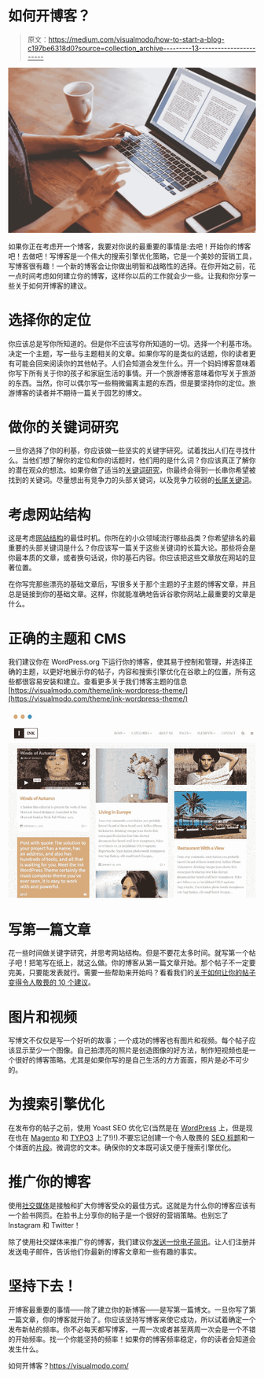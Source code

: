 # 如何开博客？

> 原文：<https://medium.com/visualmodo/how-to-start-a-blog-c197be6318d0?source=collection_archive---------13----------------------->

![](img/af780133912938618b9df1365e0a36ae.png)

如果你正在考虑开一个博客，我要对你说的最重要的事情是:去吧！开始你的博客吧！去做吧！写博客是一个伟大的搜索引擎优化策略，它是一个美妙的营销工具，写博客很有趣！一个新的博客会让你做出明智和战略性的选择。在你开始之前，花一点时间考虑如何建立你的博客，这样你以后的工作就会少一些。让我和你分享一些关于如何开博客的建议。

# 选择你的定位

你应该总是写你所知道的。但是你不应该写你所知道的一切。选择一个利基市场。决定一个主题，写一些与主题相关的文章。如果你写的是类似的话题，你的读者更有可能会回来阅读你的其他帖子。人们会知道会发生什么。开一个妈妈博客意味着你写下所有关于你的孩子和家庭生活的事情。开一个旅游博客意味着你写关于旅游的东西。当然，你可以偶尔写一些稍微偏离主题的东西，但是要坚持你的定位。旅游博客的读者并不期待一篇关于园艺的博文。

# 做你的关键词研究

一旦你选择了你的利基，你应该做一些坚实的关键字研究。试着找出人们在寻找什么。当他们想了解你的定位和你的话题时，他们用的是什么词？你应该真正了解你的潜在观众的想法。如果你做了适当的[关键词研究](https://yoast.com/keyword-research-ultimate-guide/)，你最终会得到一长串你希望被找到的关键词。尽量想出有竞争力的头部关键词，以及竞争力较弱的[长尾关键词](https://yoast.com/focus-on-long-tail-keywords/)。

# 考虑网站结构

这是考虑[网站结构](https://yoast.com/site-structure-the-ultimate-guide/)的最佳时机。你所在的小众领域流行哪些品类？你希望排名的最重要的头部关键词是什么？你应该写一篇关于这些关键词的长篇大论。那些将会是你最本质的文章，或者换句话说，你的基石内容。你应该把这些文章放在网站的显著位置。

在你写完那些漂亮的基础文章后，写很多关于那个主题的子主题的博客文章，并且总是链接到你的基础文章。这样，你就能准确地告诉谷歌你网站上最重要的文章是什么。

# 正确的主题和 CMS

我们建议你在 WordPress.org 下运行你的博客，使其易于控制和管理，并选择正确的主题，以更好地展示你的帖子，内容和搜索引擎优化在谷歌上的位置，所有这些都很容易安装和建立。查看更多关于我们博客主题的信息[https://visualmodo.com/theme/ink-wordpress-theme/](https://visualmodo.com/theme/ink-wordpress-theme/)

![](img/b4018a50f4c4d5b2072d3d34308aba7c.png)

# 写第一篇文章

花一些时间做关键字研究，并思考网站结构。但是不要花太多时间。就写第一个帖子吧！把笔写在纸上，就这么做。你的博客从第一篇文章开始。那个帖子不一定要完美，只要能发表就行。需要一些帮助来开始吗？看看我们的[关于如何让你的帖子变得令人敬畏的 10 个建议](https://yoast.com/seo-friendly-blog-post/)。

# 图片和视频

写博文不仅仅是写一个好听的故事；一个成功的博客也有图片和视频。每个帖子应该显示至少一个图像。自己拍漂亮的照片是创造图像的好方法，制作短视频也是一个很好的博客策略。尤其是如果你写的是自己生活的方方面面，照片是必不可少的。

# 为搜索引擎优化

在发布你的帖子之前，使用 Yoast SEO 优化它(当然是在 [WordPress](https://yoast.com/wordpress/plugins/seo/) 上，但是现在也在 [Magento](https://yoast.com/dev-blog/release-candidate-yoast-seo-for-magento-2-now-available/) 和 [TYPO3](https://yoast.com/dev-blog/yoast-goes-typo3/) 上了!)!).不要忘记创建一个令人敬畏的 [SEO 标题](https://yoast.com/page-titles-seo/)和一个体面的[片段](https://yoast.com/snippet-preview/)。微调您的文本。确保你的文本既可读又便于搜索引擎优化。

# 推广你的博客

使用[社交媒体](https://yoast.com/cat/social-media/)是接触和扩大你博客受众的最佳方式。这就是为什么你的博客应该有一个脸书网页。在脸书上分享你的帖子是一个很好的营销策略。也别忘了 Instagram 和 Twitter！

除了使用社交媒体来推广你的博客，我们建议你[发送一份电子简讯](https://yoast.com/the-basics-of-email-marketing/)。让人们注册并发送电子邮件，告诉他们你最新的博客文章和一些有趣的事实。

# 坚持下去！

开博客最重要的事情——除了建立你的新博客——是写第一篇博文。一旦你写了第一篇文章，你的博客就开始了。你应该坚持写博客来使它成功，所以试着确定一个发布新帖的频率。你不必每天都写博客，一周一次或者甚至两周一次会是一个不错的开始频率。找一个你能坚持的频率！如果你的博客频率稳定，你的读者会知道会发生什么。

如何开博客？https://visualmodo.com/